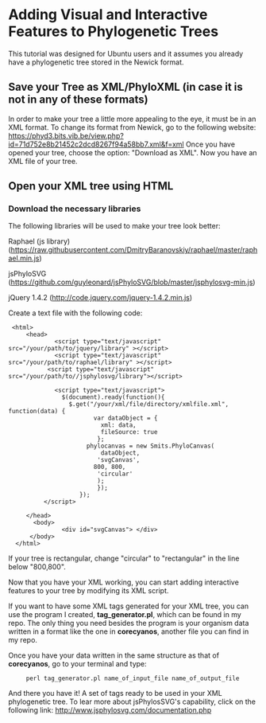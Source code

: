 # Adding Visual and Interactive Features to Phylogenetic Trees
  This tutorial was designed for Ubuntu users and it assumes you already have a phylogenetic tree stored in the Newick format.
## Save your Tree as XML/PhyloXML (in case it is not in any of these formats)  

In order to make your tree a little more appealing to the eye, it must be in an XML format. To change its format from Newick,     go to the following website:
https://phyd3.bits.vib.be/view.php?id=71d752e8b21452c2dcd8267f94a58bb7.xml&f=xml
  		  Once you have opened your tree, choose the option: "Download as XML". Now you have an XML file of your tree.
## Open your XML tree using HTML
 
### Download the necessary libraries
   The following libraries will be used to make your tree look better:
      
Raphael (js library) (https://raw.githubusercontent.com/DmitryBaranovskiy/raphael/master/raphael.min.js)
      
jsPhyloSVG (https://github.com/guyleonard/jsPhyloSVG/blob/master/jsphylosvg-min.js)
      
jQuery 1.4.2 (http://code.jquery.com/jquery-1.4.2.min.js)
         
Create a text file with the following code:

     <html>
         <head>
    	         <script type="text/javascript" src="/your/path/to/jquery/library" ></script> 
	             <script type="text/javascript" src="/your/path/to/raphael/library" ></script> 
               <script type="text/javascript" src="/your/path/to//jsphylosvg/library"></script> 
	
         	     <script type="text/javascript">
	               $(document).ready(function(){
		             $.get("/your/xml/file/directory/xmlfile.xml", function(data) {
			                var dataObject = {
				              xml: data,
				              fileSource: true
			                 };		
			              phylocanvas = new Smits.PhyloCanvas(
				              dataObject,
				             'svgCanvas', 
			              	800, 800,
				             'circular'
		                   	 );
	                     	 });
                       	});
	          </script>

         </head>
           <body>
	               <div id="svgCanvas"> </div>
          </body>
      </html>
        

If your tree is rectangular, change "circular" to "rectangular" in the line below "800,800".
   
   Now that you have your XML working, you can start adding interactive features to your tree by modifying its XML script.
   
If you want to have some XML tags generated for your XML tree, you can use the program I created, **tag_generator.pl**, which can be found in my repo. The only thing you need besides the program is your organism data written in a format like the one in **corecyanos**, another file you can find in my repo. 

Once you have your data written in the same structure as that of **corecyanos**, go to your terminal and type:

         perl tag_generator.pl name_of_input_file name_of_output_file
         
And there you have it! A set of tags ready to be used in your XML phylogenetic tree. To lear more about jsPhylosSVG's capability, click on the following link: http://www.jsphylosvg.com/documentation.php
